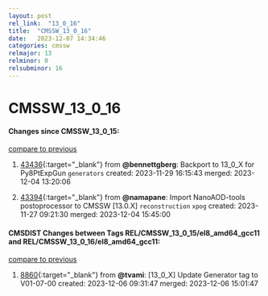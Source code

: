 ```yaml
---
layout: post
rel_link:  "13_0_16"
title:  "CMSSW_13_0_16"
date:   2023-12-07 14:34:46
categories: cmssw
relmajor: 13
relminor: 0
relsubminor: 16
---
```


# CMSSW_13_0_16
#### Changes since CMSSW_13_0_15:
[compare to previous](https://github.com/cms-sw/cmssw/compare/CMSSW_13_0_15...CMSSW_13_0_16)



1. [43436](http://github.com/cms-sw/cmssw/pull/43436){:target="_blank"}  from **@bennettgberg**: Backport to 13_0_X for Py8PtExpGun `generators` created: 2023-11-29 16:15:43 merged: 2023-12-04 13:20:06

2. [43394](http://github.com/cms-sw/cmssw/pull/43394){:target="_blank"}  from **@namapane**: Import NanoAOD-tools postoprocessor to CMSSW [13.0.X] `reconstruction` `xpog` created: 2023-11-27 09:21:30 merged: 2023-12-04 15:45:00

#### CMSDIST Changes between Tags REL/CMSSW_13_0_15/el8_amd64_gcc11 and REL/CMSSW_13_0_16/el8_amd64_gcc11:
[compare to previous](https://github.com/cms-sw/cmsdist/compare/REL/CMSSW_13_0_15/el8_amd64_gcc11...REL/CMSSW_13_0_16/el8_amd64_gcc11)



1. [8860](http://github.com/cms-sw/cmsdist/pull/8860){:target="_blank"}  from **@tvami**: [13_0_X] Update Generator tag to V01-07-00 created: 2023-12-06 09:31:47 merged: 2023-12-06 15:01:47
